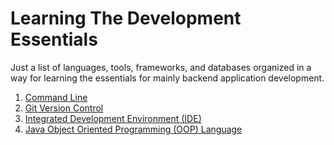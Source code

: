 # Learning The Development Essentials
Just a list of languages, tools, frameworks, and databases organized in a  
way for learning the essentials for mainly backend application development.

1. [Command Line](./_docs/command-line.md)
2. [Git Version Control](./_docs/git-version-control.md)
3. [Integrated Development Environment (IDE)](./_docs/ide.md)
4. [Java Object Oriented Programming (OOP) Language](./_docs/java-oop-language.md)

